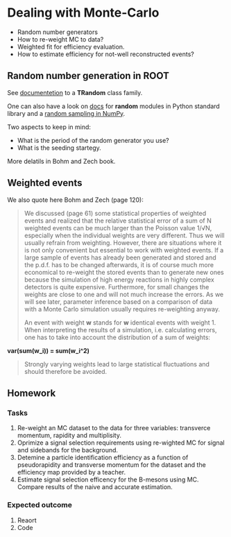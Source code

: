 # Dealing with Monte-Carlo
  * Random number generators
  * How to re-weight MC to data?
  * Weighted fit for efficiency evaluation.
  * How to estimate efficiency for not-well reconstructed events?
  
## Random number generation in ROOT

See [documentetion](https://root.cern.ch/doc/master/classTRandom.html) to
a **TRandom** class family.

One can also have a look on [docs](https://docs.python.org/3/library/random.html) 
for **random** modules in Python standard library and a 
[random sampling in NumPy](https://docs.scipy.org/doc/numpy-1.14.0/reference/routines.random.html).

Two aspects to keep in mind:
  * What is the period of the random generator you use?
  * What is the seeding startegy.

More delatils in Bohm and Zech book.

## Weighted events 

We also quote here Bohm and Zech (page 120):

> We discussed (page 61) some statistical properties of weighted events and
> realized that the relative statistical error of a sum of N weighted events can be much
> larger than the Poisson value 1/√N, especially when the individual weights are very
> different. Thus we will usually refrain from weighting. However, there are situations
> where it is not only convenient but essential to work with weighted events. If a large
> sample of events has already been generated and stored and the p.d.f. has to be
> changed afterwards, it is of course much more economical to re-weight the stored
> events than to generate new ones because the simulation of high energy reactions
> in highly complex detectors is quite expensive. Furthermore, for small changes the
> weights are close to one and will not much increase the errors. As we will see later,
> parameter inference based on a comparison of data with a Monte Carlo simulation
> usually requires re-weighting anyway.
>
> An event with weight **w** stands for **w** identical events with weight 1. 
> When interpreting the results of a simulation, i.e. calculating errors, 
> one has to take into account the distribution of a sum of weights:

**var(sum(w_i)) = sum(w_i^2)**

> Strongly varying weights lead to large statistical fluctuations and 
> should therefore be avoided.


## Homework

### Tasks
  1. Re-weight an MC dataset to the data for three variables: transverce momentum, rapidity and multiplisity.
  2. Oprimize a signal selection requirements using re-wighted MC for signal and sidebands for the background.
  3. Detemine a particle identification efficiency as a function of pseudorapidity and transverse momentum for the dataset and the efficiency map provided by a teacher.
  4. Estimate signal selection efficency for the B-mesons using MC. Compare results of the naive and accurate estimation.

### Expected outcome
  1. Reaort
  2. Code
